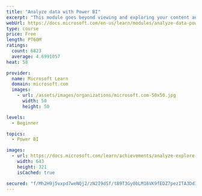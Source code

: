```yaml
---
title: "Analyze data with Power BI"
excerpt: "This module goes beyond viewing and exploring your content and explains how to interact with it by working with reports and dashboards to uncover and share new business insights."
webUrl: https://docs.microsoft.com/en-us/learn/modules/analyze-data-power-bi/
type: course
price: Free
length: PT60M
ratings:
  count: 6823
  average: 4.6991057
heat: 58

provider:
  name: Microsoft Learn
  domain: microsoft.com
  images:
    - url: /assets/images/organizations/microsoft.com-50x50.jpg
      width: 50
      height: 50

levels:
  - Beginner

topics:
  - Power BI

images:
  - url: https://docs.microsoft.com/learn/achievements/analyze-explore-data-power-bi-social.png
    width: 643
    height: 321
    isCached: true

secured: "f/Mh2H9j5vxpd7weNQj2/zN2I9dSf/tB9T3Gy0bLM16VK9fEDZ7pezITA3Dd36BfzZJw388SRhS8TDWzF1k/3NBtp8ZxW4+64KBfzeqlXxaj6yDRwa4ikJiNBThTVV5l0UyftL3nNSGmjnDbYuTevrVj7li2pVWESiQQPKU6UmkRPdYDeAebb1CvDhiRZOnlHTLi4KC1oc/o8aFeeY8oFOIYZVcE6kLND16dKv5E2M2CuuurOZEwTRY8iZGn8707hR245iRvelZoSk1AOB4i00Gs9zxaGFmtxglu5aakSGNr9UsLYDFW9qtTrSD+hAs6Bx4RUAdch73BMxlDULFCzIZ3s4nKggvQ0Y7BCLzVQPmLU/tQQBJRALzcVqFplMBK/WZIK/IHQI/rPfoSD7Pweguvl2ycBHR/Z2Kvkzw7WZw=;HopkPm2GDlxEPMNevnLZGA=="
---
```


